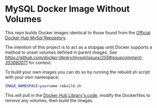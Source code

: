# MySQL Docker Image Without Volumes

This repo builds Docker images identical to those found from the [Official Docker Hub MySql Repository](https://hub.docker.com/r/library/mysql/).

The intention of this project is to act as a stopgap until Docker supports a method to unset volumes defined in parent images. _See https://github.com/docker-library/mysql/issues/255#issuecomment-353980071_ for context.

To build your own images you can do so by running the rebuild.sh script with your own namespace:

```bash
IMAGE_NAMESPACE=yourname rebuild.sh
```

This will pull in the [Docker Hub Library's code](https://github.com/docker-library/mysql/tree/master), modify the Dockerfiles to remove any volumes, then build the images.
